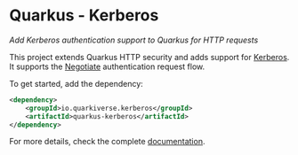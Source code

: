 # Quarkus - Kerberos

_Add Kerberos authentication support to Quarkus for HTTP requests_

This project extends Quarkus HTTP security and adds support for [Kerberos](https://www.kerberos.org/software/tutorial.html). 
It supports the [Negotiate](https://datatracker.ietf.org/doc/html/rfc4559) authentication request flow.

To get started, add the dependency:

```xml
<dependency>
    <groupId>io.quarkiverse.kerberos</groupId>
    <artifactId>quarkus-kerberos</artifactId>
</dependency>
```

For more details, check the complete [documentation](https://quarkiverse.github.io/quarkiverse-docs/quarkus-kerberos/dev/index.html).
